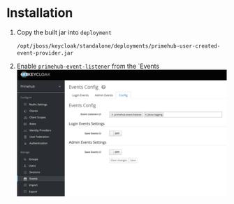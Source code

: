 # Installation


1. Copy the built jar into `deployment`
   ```
   /opt/jboss/keycloak/standalone/deployments/primehub-user-created-event-provider.jar
   ```

2. Enable `primehub-event-listener` from the `Events
   ![](events-config.png)
